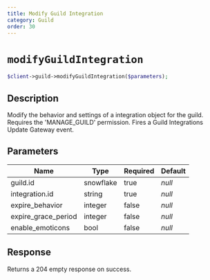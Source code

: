 ```yaml
---
title: Modify Guild Integration
category: Guild
order: 30
---
```


# `modifyGuildIntegration`

```php
$client->guild->modifyGuildIntegration($parameters);
```

## Description

Modify the behavior and settings of a integration object for the guild. Requires the &#039;MANAGE_GUILD&#039; permission.  Fires a Guild Integrations Update Gateway event.

## Parameters


Name | Type | Required | Default
--- | --- | --- | ---
guild.id | snowflake | true | *null*
integration.id | string | true | *null*
expire_behavior | integer | false | *null*
expire_grace_period | integer | false | *null*
enable_emoticons | bool | false | *null*

## Response

Returns a 204 empty response on success.

